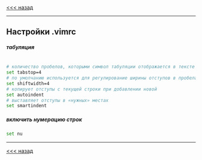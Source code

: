 [<<< назад](../README.md)
***
## Настройки .vimrc
##### табуляция
```bash

# количество пробелов, которыми символ табуляции отображается в тексте
set tabstop=4
# по умолчанию используется для регулирование ширины отступов в пробелах
set shiftwidth=4
# копирует отступы с текущей строки при добавлении новой
set autoindent
# выставляет отступы в «нужных» местах
set smartindent

```
##### включить нумерацию строк
```bash
set nu
```

---
[<<< назад](../README.md)
